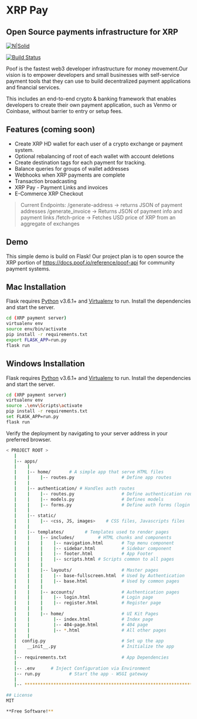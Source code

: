 # XRP Pay
## Open Source payments infrastructure for XRP 

[![N|Solid](https://files.readme.io/e8f0024-poof_logo.svg)](https://www.poof.io/)

[![Build Status](https://travis-ci.org/joemccann/dillinger.svg?branch=master)](https://travis-ci.org/joemccann/dillinger)

Poof is the fastest web3 developer infrastructure for money movement.Our vision is to empower developers and small businesses with self-service payment tools that they can use to build decentralized payment applications and financial services.

This includes an end-to-end crypto & banking framework that enables developers to create their own payment application, such as Venmo or Coinbase, without barrier to entry or setup fees. 


## Features (coming soon)

- Create XRP HD wallet for each user of a crypto exchange or payment system. 
- Optional rebalancing of root of each wallet with account deletions
- Create destination tags for each payment for tracking.
- Balance queries for groups of wallet addresses
- Webhooks when XRP payments are complete
- Transaction broadcasting
- XRP Pay - Payment Links and invoices
- E-Commerce XRP Checkout 

> Current Endpoints:
> /generate-address
-> returns JSON of payment addresses
> /generate_invoice
-> Returns JSON of payment info and payment links
> /fetch-price
-> Fetches USD price of XRP from an aggregate of exchanges




## Demo
This simple demo is build on Flask! Our project plan is to open source the XRP portion of https://docs.poof.io/reference/poof-api for community payment systems. 

## Mac Installation

Flask requires [Python](https://www.python.org//) v3.6.1+ and [Virtualenv](https://virtualenv.pypa.io/en/latest/) to run.
Install the dependencies and start the server.

```sh
cd (XRP payment server)
virtualenv env
source env/bin/activate
pip install -r requirements.txt
export FLASK_APP=run.py
flask run
```
## Windows Installation

Flask requires [Python](https://www.python.org//) v3.6.1+ and [Virtualenv](https://virtualenv.pypa.io/en/latest/) to run.
Install the dependencies and start the server.

```sh
cd (XRP payment server)
virtualenv env
source .\env\Scripts\activate
pip install -r requirements.txt
set FLASK_APP=run.py
flask run
```


Verify the deployment by navigating to your server address in
your preferred browser.

```sh
< PROJECT ROOT >
   |
   |-- apps/
   |    |
   |    |-- home/       # A simple app that serve HTML files
   |    |    |-- routes.py                  # Define app routes
   |    |
   |    |-- authentication/ # Handles auth routes 
   |    |    |-- routes.py                  # Define authentication routes  
   |    |    |-- models.py                  # Defines models  
   |    |    |-- forms.py                   # Define auth forms (login and register) 
   |    |
   |    |-- static/
   |    |    |-- <css, JS, images>    # CSS files, Javascripts files
   |    |
   |    |-- templates/        # Templates used to render pages
   |    |    |-- includes/         # HTML chunks and components
   |    |    |    |-- navigation.html       # Top menu component
   |    |    |    |-- sidebar.html          # Sidebar component
   |    |    |    |-- footer.html           # App Footer
   |    |    |    |-- scripts.html # Scripts common to all pages
   |    |    |
   |    |    |-- layouts/                   # Master pages
   |    |    |    |-- base-fullscreen.html  # Used by Authentication
   |    |    |    |-- base.html             # Used by common pages
   |    |    |
   |    |    |-- accounts/                  # Authentication pages
   |    |    |    |-- login.html            # Login page
   |    |    |    |-- register.html         # Register page
   |    |    |
   |    |    |-- home/                      # UI Kit Pages
   |    |         |-- index.html            # Index page
   |    |         |-- 404-page.html         # 404 page
   |    |         |-- *.html                # All other pages
   |    |    
   |  config.py                             # Set up the app
   |    __init__.py                         # Initialize the app
   |
   |-- requirements.txt                     # App Dependencies
   |
   |-- .env      # Inject Configuration via Environment
   |-- run.py           # Start the app - WSGI gateway
   |
   |-- ************************************************************************```

## License
MIT

**Free Software!**

